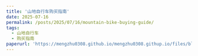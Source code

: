 ```yaml
---
title: '山地自行车购买指南'
date: 2025-07-16
permalink: /posts/2025/07/16/mountain-bike-buying-guide/
tags:
  - 山地自行车
  - 购买指南
paperurl: 'https://mengzhu0308.github.io/mengzhu0308.githup.io/files/blog/2025-07-16-mountain-bike-buying-guide.pdf'
---
```

